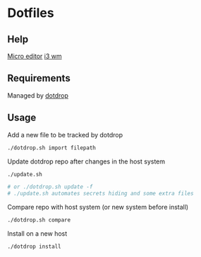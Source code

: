 # Dotfiles

## Help

[Micro editor](guides/micro.md)
[i3 wm](guides/i3.md)

## Requirements

Managed by [dotdrop](https://github.com/deadc0de6/dotdrop)

## Usage

Add a new file to be tracked by dotdrop

```bash
./dotdrop.sh import filepath
```

Update dotdrop repo after changes in the host system

```bash
./update.sh

# or ./dotdrop.sh update -f
# ./update.sh automates secrets hiding and some extra files
```

Compare repo with host system (or new system before install)
```bash
./dotdrop.sh compare
```

Install on a new host

```bash
./dotdrop install
```

